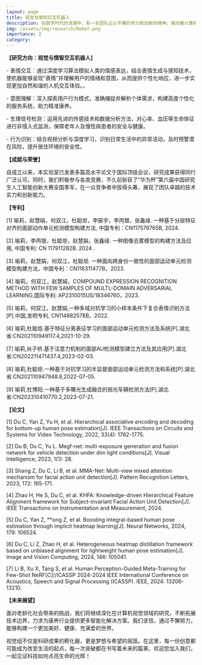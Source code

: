 ```yaml
---
layout: page
title: 视觉与情知交互机器人
description: 在数字时代的浪潮中，有一支团队正以不懈的努力和创新的精神，推动着计算机视觉技术的发展，为康养领域带来前所未有的变革——这就是我们数字媒体与智能网络实验室的视觉组。位于科技与人文交汇的前沿阵地，我们致力于将尖端技术转化为温暖人心的服务，让科技之光照亮每一个需要关怀的生命角落。
img: /assets/img/research/Robot.png
importance: 2
category:
---
```


**【研究方向：视觉与情智交互机器人**】

\- 表情交互：通过深度学习算法模拟人类的情感表达，结合表情生成与感知技术，使机器能够呈现“表情”并理解用户的情绪和意图，从而提供个性化响应，进一步实现更加自然和谐的人机交互体验。。

\- 意图理解：深入探索用户行为模式，准确捕捉并解析个体需求，构建高度个性化的服务系统，助力精准康养。

\- 生理信号检测：运用先进的传感技术和数据分析方法，对心率、血压等生命体征进行非侵入式监测，保障老年人及慢性病患者的安全与健康。

\- 行为识别：结合视频分析与深度学习，识别日常生活中的异常活动，及时预警潜在风险，提升居住环境的安全性。

**【成就与荣誉】**

自成立以来，本实验室已发表多篇高水平论文于国际顶级会议，研究成果获得同行广泛认可。同时，我们积极参与各类竞赛，不久前斩获了“华为杯”第六届中国研究生人工智能创新大赛全国季军，在一众竞争者中拔得头筹，展现了团队卓越的技术实力和创新能力。

**【专利】**

[1]    喻莉，赵慧娟，何双江，杜聪炬，李振宇，李丙银，张鑫祾. 一种基于分层特征对齐的面部动作单元检测模型构建方法, 中国专利：CN117576765B, 2024.

[2]    喻莉，李丙银，杜聪炬，赵慧娟，张鑫祾. 一种图像去雾模型的构建方法及应用, 中国专利: CN 117911282B. 2024 .

[3]  喻莉，赵慧娟，何双江，杜聪炬. 一种面向跨身份一致性的面部运动单元检测模型构建方法，中国专利：CN116311477B，2023.

[4]  喻莉，何双江，赵慧娟，COMPOUND EXPRESSION RECOGNITION METHOD WITH FEW SAMPLES OF MULTL-DOMAIN ADVERSARIAL LEARNING,国际专利: AP2310015US/18346760，2023.

[5]  喻莉，何双江，赵慧娟,一种多域对抗学习的小样本条件下复合表情识别方法[P].中国,发明专利, CN114882578B，2022.

[6]  喻莉,杜聪炬.基于特征分离表征学习的面部运动单元检测方法及系统[P].湖北省:CN202110949117.4,2021-10-29.

[7]  喻莉,尚子桥.基于注意力机制的面部AU检测模型建立方法及其应用[P].湖北省:CN202211471437.4,2023-02-03.

[8]  喻莉,杜聪炬.一种基于对抗学习的半监督面部运动单元检测方法和系统[P].湖北省:CN202110947948.8,2022-07-05.

[9]  喻莉,杜博阳.一种基于多曝光生成融合的弱光车辆检测方法[P].湖北省:CN202310410770.2,2023-07-21.

**【论文】**

[1] Du C, Yan Z, Yu H, et al. Hierarchical associative encoding and decoding for bottom-up human pose estimation[J]. IEEE Transactions on Circuits and Systems for Video Technology, 2022, 33(4): 1762-1775.

[2] Du B, Du C, Yu L. Megf-net: multi-exposure generation and fusion network for vehicle detection under dim light conditions[J]. Visual Intelligence, 2023, 1(1): 28.

[3] Shang Z, Du C, Li B, et al. MMA-Net: Multi-view mixed attention mechanism for facial action unit detection[J]. Pattern Recognition Letters, 2023, 172: 165-171.

[4] Zhao H, He S, Du C, et al. KHFA: Knowledge-driven Hierarchical Feature Alignment framework for Subject-invariant Facial Action Unit Detection[J]. IEEE Transactions on Instrumentation and Measurement, 2024.

[5] Du C, Yan Z, **ong Z, et al. Boosting integral-based human pose estimation through implicit heatmap learning[J]. Neural Networks, 2024, 179: 106524.

[6] Du C, Li Z, Zhao H, et al. Heterogeneous heatmap distillation framework based on unbiased alignment for lightweight human pose estimation[J]. Image and Vision Computing, 2024, 146: 105041.

[7] Li B, Xu X, Tang S, et al. Human Perception-Guided Meta-Training for Few-Shot NeRF[C]//ICASSP 2024-2024 IEEE International Conference on Acoustics, Speech and Signal Processing (ICASSP). IEEE, 2024: 13206-13210.

**【未来展望】**

面对老龄化社会带来的挑战，我们将继续深化在计算机视觉领域的研究，不断拓展技术边界，力求为康养行业提供更多智能化解决方案。我们坚信，通过不懈努力，能够构建一个更加美好、健康、充满爱的世界。

视觉组不仅是科研成果的孵化器，更是梦想与希望的摇篮。在这里，每一份创意都可能成为改变生活的起点，每一次突破都在书写着未来的篇章。欢迎您加入我们，一起见证科技如何点亮生命的光辉！
